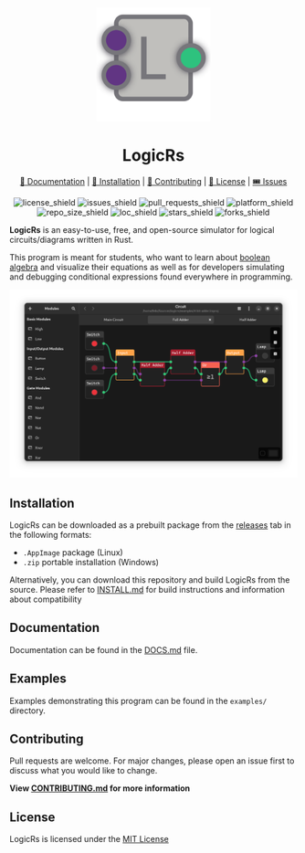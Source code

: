 <div align="center">

<img src="./assets/com.spydr06.logicrs.png" width="200"/>

<h1>LogicRs</h1>

[📑 Documentation](./DOCS.md) |
[💾 Installation](./INSTALL.md) |
[🤝 Contributing](./CONTRIBUTING.md) |
[📜 License](./LICENSE) |
[🎟️ Issues](https://github.com/Spydr06/logicrs/issues)

![license_shield](https://img.shields.io/github/license/spydr06/logicrs?style=flat-square)
![issues_shield](https://img.shields.io/github/issues/spydr06/logicrs?style=flat-square)
![pull_requests_shield](https://img.shields.io/github/issues-pr/spydr06/logicrs?style=flat-square)
![platform_shield](https://img.shields.io/badge/platform-linux%20%7C%20windows-blueviolet?style=flat-square)
![repo_size_shield](https://img.shields.io/github/repo-size/spydr06/logicrs?style=flat-square)
![loc_shield](https://img.shields.io/tokei/lines/github/spydr06/logicrs?style=flat-square)
![stars_shield](https://img.shields.io/github/stars/spydr06/logicrs?style=flat-square)
![forks_shield](https://img.shields.io/github/forks/spydr06/logicrs?style=flat-square)


</div>

**LogicRs** is an easy-to-use, free, and open-source simulator for logical circuits/diagrams written in Rust.

This program is meant for students, who want to learn about [boolean algebra](https://en.wikipedia.org/wiki/Boolean_algebra) and visualize their equations as well as for developers simulating and debugging conditional expressions found everywhere in programming.

![random screenshot](./assets/random-screenshot.png)

## Installation

LogicRs can be downloaded as a prebuilt package from the [releases](https://github.com/Spydr06/logicrs/releases) tab in the following formats:

- `.AppImage` package (Linux)
- `.zip` portable installation (Windows)

Alternatively, you can download this repository and build LogicRs from the source. 
Please refer to [INSTALL.md](./INSTALL.md) for build instructions and information about compatibility

## Documentation

Documentation can be found in the [DOCS.md](./DOCS.md) file.

## Examples

Examples demonstrating this program can be found in the `examples/` directory.

## Contributing

Pull requests are welcome. For major changes, please open an issue first to discuss what you would like to change.

**View [CONTRIBUTING.md](./CONTRIBUTING.md) for more information**

## License
LogicRs is licensed under the [MIT License](https://mit-license.org/)
